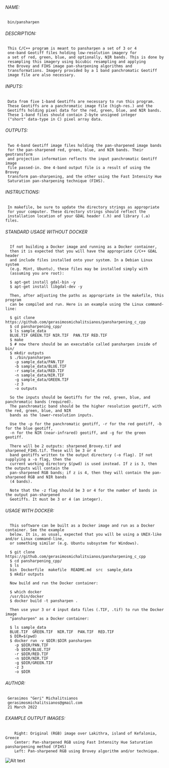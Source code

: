  ###### NAME:
     bin/pansharpen
 ###### DESCRIPTION:
     This C/C++ program is meant to pansharpen a set of 3 or 4 
     one-band Geotiff files holding low-resolution imagery for 
     a set of red, green, blue, and optionally, NIR bands. This is done by 
     resampling this imagery using bicubic resampling and applying 
     the Brovey and FIHS image pan-sharpening algorithms and 
     transformations. Imagery provided by a 1 band panchromatic Geotiff 
     image file are also necessary. 
 ###### INPUTS:
     Data from five 1-band Geotiffs are necessary to run this program.
     These Geotiffs are a panchromatic image file (high-res.) and the 
     Geotiffs holding pixel data for the red, green, blue, and NIR bands.
     These 1-band files should contain 2-byte unsigned integer 
     ("short" data-type in C) pixel array data. 
  ###### OUTPUTS:
     Two 4-band Geotiff image files holding the pan-sharpened image bands 
     for the pan-sharpened red, green, blue, and NIR bands. Their geotransform 
     and projection information reflects the input panchromatic Geotiff image
     file passed-in. One 4-band output file is a result of using the Brovey 
     transform pan-sharpening, and the other using the Fast Intensity Hue 
     Saturation pan-sharpening technique (FIHS).
  ###### INSTRUCTIONS: 
     In makefile, be sure to update the directory strings as appropriate 
     for your computer. These directory strings should reflect the 
     installation location of your GDAL header (.h) and library (.a) files. 
  ###### STANDARD USAGE WITHOUT DOCKER
      If not building a Docker image and running as a Docker container, 
      then it is expected that you will have the appropriate C/C++ GDAL header 
      and include files installed onto your system. In a Debian Linux system
      (e.g. Mint, Ubuntu), these files may be installed simply with
      (assuming you are root):
      
      $ apt-get install gdal-bin -y
      $ apt-get install libgdal-dev -y

      Then, after adjusting the paths as appropriate in the makefile, this program
      can be compiled and run. Here is an example using the Linux command-line:
      
      $ git clone https://github.com/gerasimosmichalitsianos/pansharpening_c_cpp
      $ cd pansharpening_cpp/
      $ ls sample_data
      BLUE.TIF GREEN.TIF NIR.TIF  PAN.TIF RED.TIF
      $ make
      $ # now there should be an executable called pansharpen inside of bin/
      $ mkdir outputs
      $ ./bin/pansharpen 
        -p sample_data/PAN.TIF 
        -b sample_data/BLUE.TIF 
        -r sample_data/RED.TIF 
        -n sample_data/NIR.TIF 
        -g sample_data/GREEN.TIF 
        -z 3 
        -o outputs
        
      So the inputs should be Geotiffs for the red, green, blue, and panchromatic bands (required).
      The panchromatic band should be the higher resolution geotiff, with the red, green, blue, and NIR
      bands as the lower-resolution inputs.
      
      Use the -p for the panchromatic geotiff, -r for the red geotiff, -b for the blue geotiff,
      -n for the NIR (near-infrared) geotiff, and -g for the green geotiff.
      
      There will be 2 outputs: sharpened_Brovey.tif and sharpened_FIHS.tif. These will be 3 or 4
      band geotiffs written to the output directory (-o flag). If not supplying a -o flag, then the
      current working directory $(pwd) is used instead. If z is 3, then the outputs will contain the
      pan-sharpened RGB bands; if z is 4, then they will contain the pan-sharpened RGB and NIR bands
      (4 bands).
      
      Note that the -z flag should be 3 or 4 for the number of bands in the output pan-sharpened 
      Geotiffs. It must be 3 or 4 (an integer).
  
  ###### USAGE WITH DOCKER: 

      This software can be built as a Docker image and run as a Docker container. See the example
      below. It is, as usual, expected that you will be using a UNIX-like and/or Linux command-line,
      or something similar (e.g. Ubuntu subsystem for Windows).
      
      $ git clone https://github.com/gerasimosmichalitsianos/pansharpening_c_cpp
      $ cd pansharpening_cpp/
      $ ls
      bin  Dockerfile  makefile  README.md  src  sample_data
      $ mkdir outputs
      
      Now build and run the Docker container:
      
      $ which docker
      /usr/bin/docker
      $ docker build -t pansharpen .

      Then use your 3 or 4 input data files (.TIF, .tif) to run the Docker image
      "pansharpen" as a Docker container:

      $ ls sample_data
      BLUE.TIF  GREEN.TIF  NIR.TIF  PAN.TIF  RED.TIF
      $ DIR=$(pwd)
      $ docker run -v $DIR:$DIR pansharpen 
        -p $DIR/PAN.TIF
        -b $DIR/BLUE.TIF
        -r $DIR/RED.TIF
        -n $DIR/NIR.TIF
        -g $DIR/GREEN.TIF
        -z 3
        -o $DIR

 ######  AUTHOR: 
  
     Gerasimos "Geri" Michalitsianos
     gerasimosmichalitsianos@gmail.com
     21 March 2022
   
 ###### EXAMPLE OUTPUT IMAGES: 
 
        Right: Original (RGB) image over Lakithra, island of Kefalonia, Greece
        Center: Pan-sharpened RGB using Fast Intensity Hue Saturation pansharpening method (FIHS) 
        Left: Pan-sharpened RGB using Brovey algorithm and/or technique.
   
   ![Alt text](https://i.imgur.com/LgkEZAC.png)

   
   
   
   
   
   
   
   
   
   

